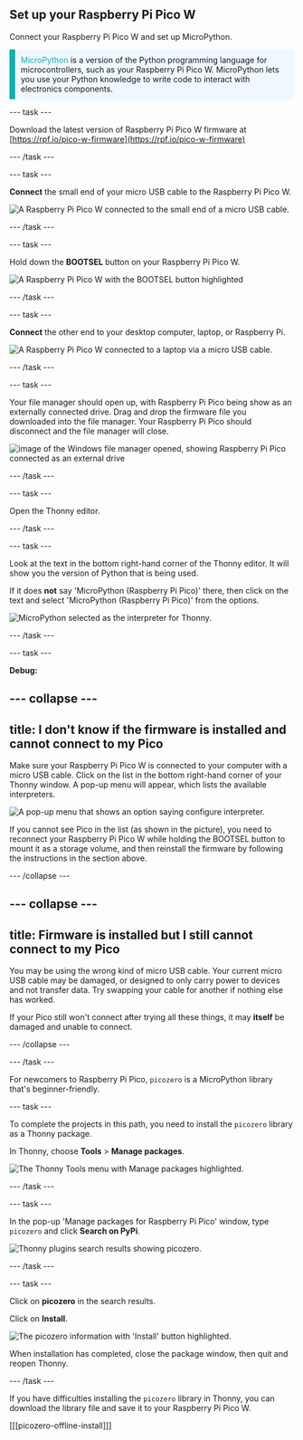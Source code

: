 ## Set up your Raspberry Pi Pico W

<div style="display: flex; flex-wrap: wrap">
<div style="flex-basis: 200px; flex-grow: 1; margin-right: 15px;">
Connect your Raspberry Pi Pico W and set up MicroPython.
</div>
</div>

<p style='border-left: solid; border-width:10px; border-color: #0faeb0; background-color: aliceblue; padding: 10px;'>
<span style="color: #0faeb0">MicroPython</span> is a version of the Python programming language for microcontrollers, such as your Raspberry Pi Pico W. MicroPython lets you use your Python knowledge to write code to interact with electronics components.</p>


--- task ---

Download the latest version of Raspberry Pi Pico W firmware at [https://rpf.io/pico-w-firmware](https://rpf.io/pico-w-firmware)

--- /task ---

--- task ---

**Connect** the small end of your micro USB cable to the Raspberry Pi Pico W.

![A Raspberry Pi Pico W connected to the small end of a micro USB cable.](images/pico-top-plug.png)

--- /task ---

--- task ---

Hold down the **BOOTSEL** button on your Raspberry Pi Pico W.

![A Raspberry Pi Pico W with the BOOTSEL button highlighted](images/bootsel.png)

--- /task ---

--- task ---

**Connect** the other end to your desktop computer, laptop, or Raspberry Pi.

![A Raspberry Pi Pico W connected to a laptop via a micro USB cable.](images/plug-in-pico.png)

--- /task ---

--- task ---

Your file manager should open up, with Raspberry Pi Pico being show as an externally connected drive. Drag and drop the firmware file you downloaded into the file manager. Your Raspberry Pi Pico should disconnect and the file manager will close.

![image of the Windows file manager opened, showing Raspberry Pi Pico connected as an external drive](images/file_manager.png)

--- /task ---

--- task ---

Open the Thonny editor. 

--- /task ---

--- task ---

Look at the text in the bottom right-hand corner of the Thonny editor. It will show you the version of Python that is being used.

If it does **not** say 'MicroPython (Raspberry Pi Pico)' there, then click on the text and select 'MicroPython (Raspberry Pi Pico)' from the options.

![MicroPython selected as the interpreter for Thonny.](images/thonny-select-interpreter.png)

--- /task ---

--- task ---

**Debug:** 

--- collapse ---
---
title: I don't know if the firmware is installed and cannot connect to my Pico
---

Make sure your Raspberry Pi Pico W is connected to your computer with a micro USB cable. Click on the list in the bottom right-hand corner of your Thonny window. A pop-up menu will appear, which lists the available interpreters. 

![A pop-up menu that shows an option saying configure interpreter.](images/no-pico-interpreter.png) 

If you cannot see Pico in the list (as shown in the picture), you need to reconnect your Raspberry Pi Pico W while holding the BOOTSEL button to mount it as a storage volume, and then reinstall the firmware by following the instructions in the section above.

--- /collapse ---

--- collapse ---
---
title: Firmware is installed but I still cannot connect to my Pico
---

You may be using the wrong kind of micro USB cable. Your current micro USB cable may be damaged, or designed to only carry power to devices and not transfer data. Try swapping your cable for another if nothing else has worked. 

If your Pico still won't connect after trying all these things, it may **itself** be damaged and unable to connect. 

--- /collapse ---

--- /task ---

For newcomers to Raspberry Pi Pico, `picozero` is a MicroPython library that's beginner-friendly. 

--- task ---

To complete the projects in this path, you need to install the `picozero` library as a Thonny package.

In Thonny, choose **Tools** > **Manage packages**.

![The Thonny Tools menu with Manage packages highlighted.](images/thonny-manage-packages.jpg)

--- /task ---

--- task ---

In the pop-up 'Manage packages for Raspberry Pi Pico' window, type `picozero` and click **Search on PyPi**.

![Thonny plugins search results showing picozero.](images/thonny-packages-picozero.jpg)

--- /task ---

--- task ---

Click on **picozero** in the search results. 

Click on **Install**.

![The picozero information with 'Install' button highlighted.](images/thonny-install-package.jpg)

When installation has completed, close the package window, then quit and reopen Thonny.

--- /task ---

If you have difficulties installing the `picozero` library in Thonny, you can download the library file and save it to your Raspberry Pi Pico W. 

[[[picozero-offline-install]]]
